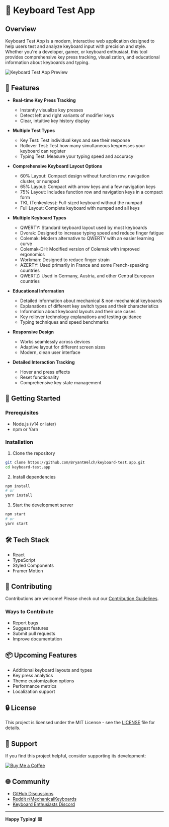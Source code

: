 # 🎹 Keyboard Test App

## Overview

Keyboard Test App is a modern, interactive web application designed to help users test and analyze keyboard input with precision and style. Whether you're a developer, gamer, or keyboard enthusiast, this tool provides comprehensive key press tracking, visualization, and educational information about keyboards and typing.

![Keyboard Test App Preview](./docs/preview.png)

## 🌟 Features

- **Real-time Key Press Tracking**
  - Instantly visualize key presses
  - Detect left and right variants of modifier keys
  - Clear, intuitive key history display

- **Multiple Test Types**
  - Key Test: Test individual keys and see their response
  - Rollover Test: Test how many simultaneous keypresses your keyboard can register
  - Typing Test: Measure your typing speed and accuracy

- **Comprehensive Keyboard Layout Options**
  - 60% Layout: Compact design without function row, navigation cluster, or numpad
  - 65% Layout: Compact with arrow keys and a few navigation keys
  - 75% Layout: Includes function row and navigation keys in a compact form
  - TKL (Tenkeyless): Full-sized keyboard without the numpad
  - Full Layout: Complete keyboard with numpad and all keys

- **Multiple Keyboard Types**
  - QWERTY: Standard keyboard layout used by most keyboards
  - Dvorak: Designed to increase typing speed and reduce finger fatigue
  - Colemak: Modern alternative to QWERTY with an easier learning curve
  - Colemak-DH: Modified version of Colemak with improved ergonomics
  - Workman: Designed to reduce finger strain
  - AZERTY: Used primarily in France and some French-speaking countries
  - QWERTZ: Used in Germany, Austria, and other Central European countries

- **Educational Information**
  - Detailed information about mechanical & non-mechanical keyboards
  - Explanations of different key switch types and their characteristics
  - Information about keyboard layouts and their use cases
  - Key rollover technology explanations and testing guidance
  - Typing techniques and speed benchmarks

- **Responsive Design**
  - Works seamlessly across devices
  - Adaptive layout for different screen sizes
  - Modern, clean user interface

- **Detailed Interaction Tracking**
  - Hover and press effects
  - Reset functionality
  - Comprehensive key state management

## 🚀 Getting Started

### Prerequisites

- Node.js (v14 or later)
- npm or Yarn

### Installation

1. Clone the repository
```bash
git clone https://github.com/BryantWelch/keyboard-test.app.git
cd keyboard-test.app
```

2. Install dependencies
```bash
npm install
# or
yarn install
```

3. Start the development server
```bash
npm start
# or
yarn start
```

## 🛠 Tech Stack

- React
- TypeScript
- Styled Components
- Framer Motion

## 🤝 Contributing

Contributions are welcome! Please check out our [Contribution Guidelines](CONTRIBUTING.md).

### Ways to Contribute
- Report bugs
- Suggest features
- Submit pull requests
- Improve documentation

## 📦 Upcoming Features

- Additional keyboard layouts and types
- Key press analytics
- Theme customization options
- Performance metrics
- Localization support

## 🔒 License

This project is licensed under the MIT License - see the [LICENSE](LICENSE) file for details.

## 💖 Support

If you find this project helpful, consider supporting its development:

[![Buy Me a Coffee](https://storage.ko-fi.com/cdn/kofi5.png)](https://ko-fi.com/V7V01A0SJC)

## 🌐 Community

- [GitHub Discussions](https://github.com/BryantWelch/keyboard-test.app/discussions)
- [Reddit r/MechanicalKeyboards](https://www.reddit.com/r/MechanicalKeyboards/)
- [Keyboard Enthusiasts Discord](https://discord.gg/mechanicalkeyboards)

---

**Happy Typing! ⌨️**
